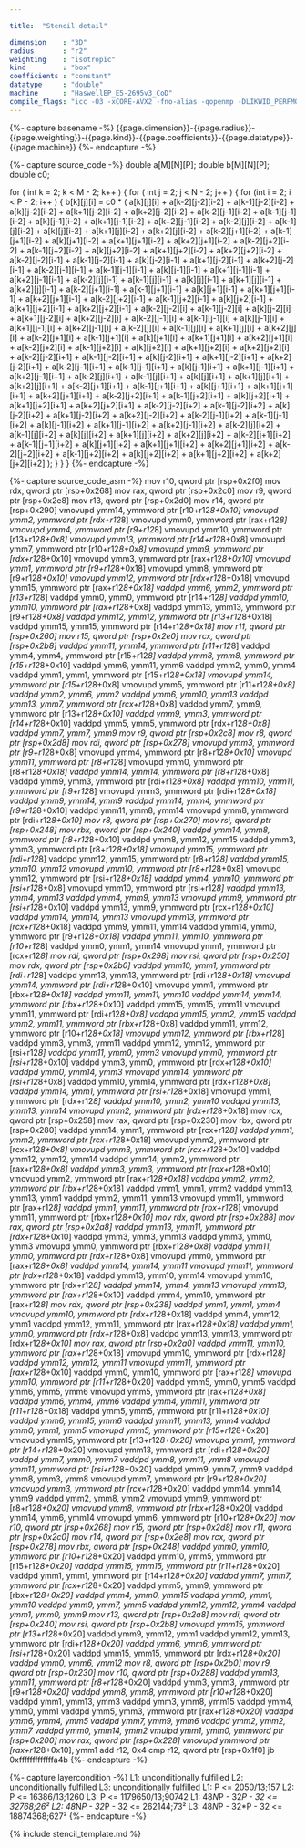 ```yaml
---

title:  "Stencil detail"

dimension    : "3D"
radius       : "r2"
weighting    : "isotropic"
kind         : "box"
coefficients : "constant"
datatype     : "double"
machine      : "HaswellEP_E5-2695v3_CoD"
compile_flags: "icc -O3 -xCORE-AVX2 -fno-alias -qopenmp -DLIKWID_PERFMON -I/mnt/opt/likwid-4.3.2/include -L/mnt/opt/likwid-4.3.2/lib -I./stempel/stempel/headers/ ./stempel/headers/timing.c ./stempel/headers/dummy.c solar_compilable.c -o stencil -llikwid"
---
```


{%- capture basename -%}
{{page.dimension}}-{{page.radius}}-{{page.weighting}}-{{page.kind}}-{{page.coefficients}}-{{page.datatype}}-{{page.machine}}
{%- endcapture -%}

{%- capture source_code -%}
double a[M][N][P];
double b[M][N][P];
double c0;

for ( int k = 2; k < M - 2; k++ ) {
  for ( int j = 2; j < N - 2; j++ ) {
    for (int i = 2; i < P - 2; i++ ) {
      b[k][j][i] = c0 *
        ( a[k][j][i]       + a[k-2][j-2][i-2] + a[k-1][j-2][i-2]
        + a[k][j-2][i-2]   + a[k+1][j-2][i-2] + a[k+2][j-2][i-2]
        + a[k-2][j-1][i-2] + a[k-1][j-1][i-2] + a[k][j-1][i-2]
        + a[k+1][j-1][i-2] + a[k+2][j-1][i-2] + a[k-2][j][i-2]
        + a[k-1][j][i-2]   + a[k][j][i-2]     + a[k+1][j][i-2]
        + a[k+2][j][i-2]   + a[k-2][j+1][i-2] + a[k-1][j+1][i-2]
        + a[k][j+1][i-2]   + a[k+1][j+1][i-2] + a[k+2][j+1][i-2]
        + a[k-2][j+2][i-2] + a[k-1][j+2][i-2] + a[k][j+2][i-2]
        + a[k+1][j+2][i-2] + a[k+2][j+2][i-2] + a[k-2][j-2][i-1]
        + a[k-1][j-2][i-1] + a[k][j-2][i-1]   + a[k+1][j-2][i-1]
        + a[k+2][j-2][i-1] + a[k-2][j-1][i-1] + a[k-1][j-1][i-1]
        + a[k][j-1][i-1]   + a[k+1][j-1][i-1] + a[k+2][j-1][i-1]
        + a[k-2][j][i-1]   + a[k-1][j][i-1]   + a[k][j][i-1]
        + a[k+1][j][i-1]   + a[k+2][j][i-1]   + a[k-2][j+1][i-1]
        + a[k-1][j+1][i-1] + a[k][j+1][i-1]   + a[k+1][j+1][i-1]
        + a[k+2][j+1][i-1] + a[k-2][j+2][i-1] + a[k-1][j+2][i-1]
        + a[k][j+2][i-1]   + a[k+1][j+2][i-1] + a[k+2][j+2][i-1]
        + a[k-2][j-2][i]   + a[k-1][j-2][i]   + a[k][j-2][i]
        + a[k+1][j-2][i]   + a[k+2][j-2][i]   + a[k-2][j-1][i]
        + a[k-1][j-1][i]   + a[k][j-1][i]     + a[k+1][j-1][i]
        + a[k+2][j-1][i]   + a[k-2][j][i]     + a[k-1][j][i]
        + a[k+1][j][i]     + a[k+2][j][i]     + a[k-2][j+1][i]
        + a[k-1][j+1][i]   + a[k][j+1][i]     + a[k+1][j+1][i]
        + a[k+2][j+1][i]   + a[k-2][j+2][i]   + a[k-1][j+2][i]
        + a[k][j+2][i]     + a[k+1][j+2][i]   + a[k+2][j+2][i]
        + a[k-2][j-2][i+1] + a[k-1][j-2][i+1] + a[k][j-2][i+1]
        + a[k+1][j-2][i+1] + a[k+2][j-2][i+1] + a[k-2][j-1][i+1]
        + a[k-1][j-1][i+1] + a[k][j-1][i+1]   + a[k+1][j-1][i+1]
        + a[k+2][j-1][i+1] + a[k-2][j][i+1]   + a[k-1][j][i+1]
        + a[k][j][i+1]     + a[k+1][j][i+1]   + a[k+2][j][i+1]
        + a[k-2][j+1][i+1] + a[k-1][j+1][i+1] + a[k][j+1][i+1]
        + a[k+1][j+1][i+1] + a[k+2][j+1][i+1] + a[k-2][j+2][i+1]
        + a[k-1][j+2][i+1] + a[k][j+2][i+1]   + a[k+1][j+2][i+1]
        + a[k+2][j+2][i+1] + a[k-2][j-2][i+2] + a[k-1][j-2][i+2]
        + a[k][j-2][i+2]   + a[k+1][j-2][i+2] + a[k+2][j-2][i+2]
        + a[k-2][j-1][i+2] + a[k-1][j-1][i+2] + a[k][j-1][i+2]
        + a[k+1][j-1][i+2] + a[k+2][j-1][i+2] + a[k-2][j][i+2]
        + a[k-1][j][i+2]   + a[k][j][i+2]     + a[k+1][j][i+2]
        + a[k+2][j][i+2]   + a[k-2][j+1][i+2] + a[k-1][j+1][i+2]
        + a[k][j+1][i+2]   + a[k+1][j+1][i+2] + a[k+2][j+1][i+2]
        + a[k-2][j+2][i+2] + a[k-1][j+2][i+2] + a[k][j+2][i+2]
        + a[k+1][j+2][i+2] + a[k+2][j+2][i+2] );
    }
  }
}
{%- endcapture -%}

{%- capture source_code_asm -%}
mov r10, qword ptr [rsp+0x2f0]
mov rdx, qword ptr [rsp+0x268]
mov rax, qword ptr [rsp+0x2c0]
mov r9, qword ptr [rsp+0x2e8]
mov r13, qword ptr [rsp+0x2d0]
mov r14, qword ptr [rsp+0x290]
vmovupd ymm14, ymmword ptr [r10+r12*8+0x10]
vmovupd ymm2, ymmword ptr [rdx+r12*8]
vmovupd ymm0, ymmword ptr [rax+r12*8]
vmovupd ymm4, ymmword ptr [r9+r12*8]
vmovupd ymm10, ymmword ptr [r13+r12*8+0x8]
vmovupd ymm13, ymmword ptr [r14+r12*8+0x8]
vmovupd ymm7, ymmword ptr [r10+r12*8+0x8]
vmovupd ymm9, ymmword ptr [rdx+r12*8+0x10]
vmovupd ymm3, ymmword ptr [rax+r12*8+0x10]
vmovupd ymm1, ymmword ptr [r9+r12*8+0x18]
vmovupd ymm8, ymmword ptr [r9+r12*8+0x10]
vmovupd ymm12, ymmword ptr [rdx+r12*8+0x18]
vmovupd ymm15, ymmword ptr [rax+r12*8+0x18]
vaddpd ymm6, ymm2, ymmword ptr [r13+r12*8]
vaddpd ymm0, ymm0, ymmword ptr [r14+r12*8]
vaddpd ymm10, ymm10, ymmword ptr [rax+r12*8+0x8]
vaddpd ymm13, ymm13, ymmword ptr [r9+r12*8+0x8]
vaddpd ymm12, ymm12, ymmword ptr [r13+r12*8+0x18]
vaddpd ymm15, ymm15, ymmword ptr [r14+r12*8+0x18]
mov r11, qword ptr [rsp+0x260]
mov r15, qword ptr [rsp+0x2e0]
mov rcx, qword ptr [rsp+0x2b8]
vaddpd ymm11, ymm14, ymmword ptr [r11+r12*8]
vaddpd ymm4, ymm4, ymmword ptr [r15+r12*8]
vaddpd ymm8, ymm8, ymmword ptr [r15+r12*8+0x10]
vaddpd ymm6, ymm11, ymm6
vaddpd ymm2, ymm0, ymm4
vaddpd ymm1, ymm1, ymmword ptr [r15+r12*8+0x18]
vmovupd ymm14, ymmword ptr [r15+r12*8+0x8]
vmovupd ymm5, ymmword ptr [r11+r12*8+0x8]
vaddpd ymm2, ymm6, ymm2
vaddpd ymm6, ymm10, ymm13
vaddpd ymm13, ymm7, ymmword ptr [rcx+r12*8+0x8]
vaddpd ymm7, ymm9, ymmword ptr [r13+r12*8+0x10]
vaddpd ymm9, ymm3, ymmword ptr [r14+r12*8+0x10]
vaddpd ymm5, ymm5, ymmword ptr [rdx+r12*8+0x8]
vaddpd ymm7, ymm7, ymm9
mov r9, qword ptr [rsp+0x2c8]
mov r8, qword ptr [rsp+0x2d8]
mov rdi, qword ptr [rsp+0x278]
vmovupd ymm3, ymmword ptr [r9+r12*8+0x8]
vmovupd ymm4, ymmword ptr [r8+r12*8+0x10]
vmovupd ymm11, ymmword ptr [r8+r12*8]
vmovupd ymm0, ymmword ptr [r8+r12*8+0x18]
vaddpd ymm14, ymm14, ymmword ptr [r8+r12*8+0x8]
vaddpd ymm9, ymm3, ymmword ptr [rdi+r12*8+0x8]
vaddpd ymm10, ymm11, ymmword ptr [r9+r12*8]
vmovupd ymm3, ymmword ptr [rdi+r12*8+0x18]
vaddpd ymm9, ymm14, ymm9
vaddpd ymm14, ymm4, ymmword ptr [r9+r12*8+0x10]
vaddpd ymm11, ymm8, ymm14
vmovupd ymm8, ymmword ptr [rdi+r12*8+0x10]
mov r8, qword ptr [rsp+0x270]
mov rsi, qword ptr [rsp+0x248]
mov rbx, qword ptr [rsp+0x240]
vaddpd ymm14, ymm8, ymmword ptr [r8+r12*8+0x10]
vaddpd ymm8, ymm12, ymm15
vaddpd ymm3, ymm3, ymmword ptr [r8+r12*8+0x18]
vmovupd ymm15, ymmword ptr [rdi+r12*8]
vaddpd ymm12, ymm15, ymmword ptr [r8+r12*8]
vaddpd ymm15, ymm10, ymm12
vmovupd ymm10, ymmword ptr [r8+r12*8+0x8]
vmovupd ymm12, ymmword ptr [rsi+r12*8+0x18]
vaddpd ymm4, ymm10, ymmword ptr [rsi+r12*8+0x8]
vmovupd ymm10, ymmword ptr [rsi+r12*8]
vaddpd ymm13, ymm4, ymm13
vaddpd ymm4, ymm9, ymm13
vmovupd ymm9, ymmword ptr [rsi+r12*8+0x10]
vaddpd ymm13, ymm9, ymmword ptr [rcx+r12*8+0x10]
vaddpd ymm14, ymm14, ymm13
vmovupd ymm13, ymmword ptr [rcx+r12*8+0x18]
vaddpd ymm9, ymm11, ymm14
vaddpd ymm14, ymm0, ymmword ptr [r9+r12*8+0x18]
vaddpd ymm11, ymm10, ymmword ptr [r10+r12*8]
vaddpd ymm0, ymm1, ymm14
vmovupd ymm1, ymmword ptr [rcx+r12*8]
mov rdi, qword ptr [rsp+0x298]
mov rsi, qword ptr [rsp+0x250]
mov rdx, qword ptr [rsp+0x2b0]
vaddpd ymm10, ymm1, ymmword ptr [rdi+r12*8]
vaddpd ymm13, ymm13, ymmword ptr [rdi+r12*8+0x18]
vmovupd ymm14, ymmword ptr [rdi+r12*8+0x10]
vmovupd ymm1, ymmword ptr [rbx+r12*8+0x18]
vaddpd ymm11, ymm11, ymm10
vaddpd ymm14, ymm14, ymmword ptr [rbx+r12*8+0x10]
vaddpd ymm15, ymm15, ymm11
vmovupd ymm11, ymmword ptr [rdi+r12*8+0x8]
vaddpd ymm15, ymm2, ymm15
vaddpd ymm2, ymm11, ymmword ptr [rbx+r12*8+0x8]
vaddpd ymm11, ymm12, ymmword ptr [r10+r12*8+0x18]
vmovupd ymm12, ymmword ptr [rbx+r12*8]
vaddpd ymm3, ymm3, ymm11
vaddpd ymm12, ymm12, ymmword ptr [rsi+r12*8]
vaddpd ymm11, ymm0, ymm3
vmovupd ymm0, ymmword ptr [rsi+r12*8+0x10]
vaddpd ymm3, ymm0, ymmword ptr [rdx+r12*8+0x10]
vaddpd ymm0, ymm14, ymm3
vmovupd ymm14, ymmword ptr [rsi+r12*8+0x8]
vaddpd ymm10, ymm14, ymmword ptr [rdx+r12*8+0x8]
vaddpd ymm14, ymm1, ymmword ptr [rsi+r12*8+0x18]
vmovupd ymm1, ymmword ptr [rdx+r12*8]
vaddpd ymm10, ymm2, ymm10
vaddpd ymm13, ymm13, ymm14
vmovupd ymm2, ymmword ptr [rdx+r12*8+0x18]
mov rcx, qword ptr [rsp+0x258]
mov rax, qword ptr [rsp+0x230]
mov rbx, qword ptr [rsp+0x280]
vaddpd ymm14, ymm1, ymmword ptr [rcx+r12*8]
vaddpd ymm1, ymm2, ymmword ptr [rcx+r12*8+0x18]
vmovupd ymm2, ymmword ptr [rcx+r12*8+0x8]
vmovupd ymm3, ymmword ptr [rcx+r12*8+0x10]
vaddpd ymm12, ymm12, ymm14
vaddpd ymm14, ymm2, ymmword ptr [rax+r12*8+0x8]
vaddpd ymm3, ymm3, ymmword ptr [rax+r12*8+0x10]
vmovupd ymm2, ymmword ptr [rax+r12*8+0x18]
vaddpd ymm2, ymm2, ymmword ptr [rbx+r12*8+0x18]
vaddpd ymm1, ymm1, ymm2
vaddpd ymm13, ymm13, ymm1
vaddpd ymm2, ymm11, ymm13
vmovupd ymm11, ymmword ptr [rax+r12*8]
vaddpd ymm1, ymm11, ymmword ptr [rbx+r12*8]
vmovupd ymm11, ymmword ptr [rbx+r12*8+0x10]
mov rdx, qword ptr [rsp+0x288]
mov rax, qword ptr [rsp+0x2a8]
vaddpd ymm13, ymm11, ymmword ptr [rdx+r12*8+0x10]
vaddpd ymm3, ymm3, ymm13
vaddpd ymm3, ymm0, ymm3
vmovupd ymm0, ymmword ptr [rbx+r12*8+0x8]
vaddpd ymm11, ymm0, ymmword ptr [rdx+r12*8+0x8]
vmovupd ymm0, ymmword ptr [rax+r12*8+0x8]
vaddpd ymm14, ymm14, ymm11
vmovupd ymm11, ymmword ptr [rdx+r12*8+0x18]
vaddpd ymm13, ymm10, ymm14
vmovupd ymm10, ymmword ptr [rdx+r12*8]
vaddpd ymm14, ymm4, ymm13
vmovupd ymm13, ymmword ptr [rax+r12*8+0x10]
vaddpd ymm4, ymm10, ymmword ptr [rax+r12*8]
mov rdx, qword ptr [rsp+0x238]
vaddpd ymm1, ymm1, ymm4
vmovupd ymm10, ymmword ptr [rdx+r12*8+0x18]
vaddpd ymm4, ymm12, ymm1
vaddpd ymm12, ymm11, ymmword ptr [rax+r12*8+0x18]
vaddpd ymm1, ymm0, ymmword ptr [rdx+r12*8+0x8]
vaddpd ymm13, ymm13, ymmword ptr [rdx+r12*8+0x10]
mov rax, qword ptr [rsp+0x2a0]
vaddpd ymm11, ymm10, ymmword ptr [rax+r12*8+0x18]
vmovupd ymm10, ymmword ptr [rdx+r12*8]
vaddpd ymm12, ymm12, ymm11
vmovupd ymm11, ymmword ptr [rax+r12*8+0x10]
vaddpd ymm0, ymm10, ymmword ptr [rax+r12*8]
vmovupd ymm10, ymmword ptr [r11+r12*8+0x20]
vaddpd ymm5, ymm0, ymm5
vaddpd ymm6, ymm5, ymm6
vmovupd ymm5, ymmword ptr [rax+r12*8+0x8]
vaddpd ymm6, ymm4, ymm6
vaddpd ymm4, ymm11, ymmword ptr [r11+r12*8+0x18]
vaddpd ymm5, ymm5, ymmword ptr [r11+r12*8+0x10]
vaddpd ymm6, ymm15, ymm6
vaddpd ymm11, ymm13, ymm4
vaddpd ymm0, ymm1, ymm5
vmovupd ymm5, ymmword ptr [r15+r12*8+0x20]
vmovupd ymm15, ymmword ptr [r13+r12*8+0x20]
vmovupd ymm1, ymmword ptr [r14+r12*8+0x20]
vmovupd ymm13, ymmword ptr [rdi+r12*8+0x20]
vaddpd ymm7, ymm0, ymm7
vaddpd ymm8, ymm11, ymm8
vmovupd ymm11, ymmword ptr [rsi+r12*8+0x20]
vaddpd ymm9, ymm7, ymm9
vaddpd ymm8, ymm3, ymm8
vmovupd ymm7, ymmword ptr [r9+r12*8+0x20]
vmovupd ymm3, ymmword ptr [rcx+r12*8+0x20]
vaddpd ymm14, ymm14, ymm9
vaddpd ymm2, ymm8, ymm2
vmovupd ymm9, ymmword ptr [r8+r12*8+0x20]
vmovupd ymm8, ymmword ptr [rbx+r12*8+0x20]
vaddpd ymm14, ymm6, ymm14
vmovupd ymm6, ymmword ptr [r10+r12*8+0x20]
mov r10, qword ptr [rsp+0x268]
mov r15, qword ptr [rsp+0x2d8]
mov r11, qword ptr [rsp+0x2c0]
mov r14, qword ptr [rsp+0x2e8]
mov rcx, qword ptr [rsp+0x278]
mov rbx, qword ptr [rsp+0x248]
vaddpd ymm0, ymm10, ymmword ptr [r10+r12*8+0x20]
vaddpd ymm10, ymm5, ymmword ptr [r15+r12*8+0x20]
vaddpd ymm15, ymm15, ymmword ptr [r11+r12*8+0x20]
vaddpd ymm1, ymm1, ymmword ptr [r14+r12*8+0x20]
vaddpd ymm7, ymm7, ymmword ptr [rcx+r12*8+0x20]
vaddpd ymm5, ymm9, ymmword ptr [rbx+r12*8+0x20]
vaddpd ymm4, ymm0, ymm15
vaddpd ymm0, ymm1, ymm10
vaddpd ymm9, ymm7, ymm5
vaddpd ymm12, ymm12, ymm4
vaddpd ymm1, ymm0, ymm9
mov r13, qword ptr [rsp+0x2a8]
mov rdi, qword ptr [rsp+0x240]
mov rsi, qword ptr [rsp+0x2b8]
vmovupd ymm15, ymmword ptr [r13+r12*8+0x20]
vaddpd ymm9, ymm12, ymm1
vaddpd ymm12, ymm13, ymmword ptr [rdi+r12*8+0x20]
vaddpd ymm6, ymm6, ymmword ptr [rsi+r12*8+0x20]
vaddpd ymm15, ymm15, ymmword ptr [rdx+r12*8+0x20]
vaddpd ymm0, ymm6, ymm12
mov r8, qword ptr [rsp+0x2b0]
mov r9, qword ptr [rsp+0x230]
mov r10, qword ptr [rsp+0x288]
vaddpd ymm13, ymm11, ymmword ptr [r8+r12*8+0x20]
vaddpd ymm3, ymm3, ymmword ptr [r9+r12*8+0x20]
vaddpd ymm8, ymm8, ymmword ptr [r10+r12*8+0x20]
vaddpd ymm1, ymm13, ymm3
vaddpd ymm3, ymm8, ymm15
vaddpd ymm4, ymm0, ymm1
vaddpd ymm5, ymm3, ymmword ptr [rax+r12*8+0x20]
vaddpd ymm6, ymm4, ymm5
vaddpd ymm7, ymm9, ymm6
vaddpd ymm2, ymm2, ymm7
vaddpd ymm0, ymm14, ymm2
vmulpd ymm1, ymm0, ymmword ptr [rsp+0x200]
mov rax, qword ptr [rsp+0x228]
vmovupd ymmword ptr [rax+r12*8+0x10], ymm1
add r12, 0x4
cmp r12, qword ptr [rsp+0x1f0]
jb 0xfffffffffffffa4b
{%- endcapture -%}

{%- capture layercondition -%}
L1: unconditionally fulfilled
L2: unconditionally fulfilled
L3: unconditionally fulfilled
L1: P <= 2050/13;157
L2: P <= 16386/13;1260
L3: P <= 1179650/13;90742
L1: 48*N*P - 32*P - 32 <= 32768;26²
L2: 48*N*P - 32*P - 32 <= 262144;73²
L3: 48*N*P - 32*P - 32 <= 18874368;627²
{%- endcapture -%}

{% include stencil_template.md %}

